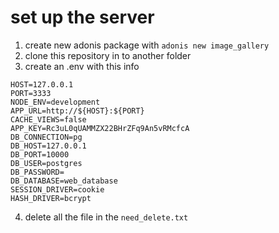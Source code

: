 # set up the server
 1. create new adonis package with ```adonis new image_gallery ```
 2. clone this repository in to another folder
 3. create an .env with this info
>
```
HOST=127.0.0.1
PORT=3333
NODE_ENV=development
APP_URL=http://${HOST}:${PORT}
CACHE_VIEWS=false
APP_KEY=Rc3uL0qUAMMZX22BHrZFq9An5vRMcfcA
DB_CONNECTION=pg
DB_HOST=127.0.0.1
DB_PORT=10000
DB_USER=postgres
DB_PASSWORD=
DB_DATABASE=web_database
SESSION_DRIVER=cookie
HASH_DRIVER=bcrypt 
```
  4. delete all the file in the ```need_delete.txt```
